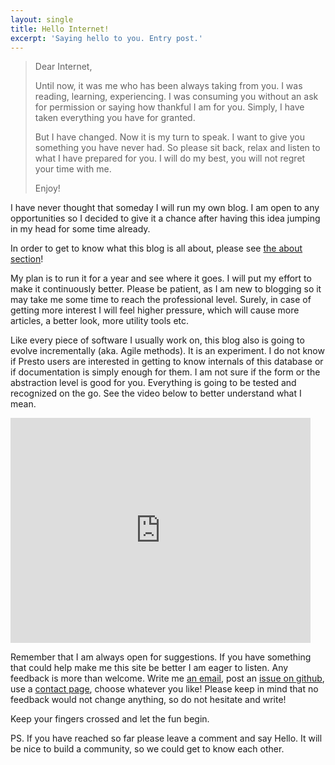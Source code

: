 ```yaml
---
layout: single 
title: Hello Internet!
excerpt: 'Saying hello to you. Entry post.'
---
```


>Dear Internet, 
>
>Until now, it was me who has been always taking from you. I was reading, learning, experiencing. I was consuming you without an ask for permission or saying how thankful I am for you. Simply, I have taken everything you have for granted.
>
>But I have changed. Now it is my turn to speak. I want to give you something you have never had. So please sit back, relax and listen to what I have prepared for you. I will do my best, you will not regret your time with me.
>
>Enjoy!

I have never thought that someday I will run my own blog. I am open to any opportunities so I decided to give it a chance after having this idea jumping in my head for some time already.

In order to get to know what this blog is all about, please see [the about section](/about.html)!

My plan is to run it for a year and see where it goes. I will put my effort to make it continuously better. Please be patient, as I am new to blogging so it may take me some time to reach the professional level. Surely, in case of getting more interest I will feel higher pressure, which will cause more articles, a better look, more utility tools etc.

Like every piece of software I usually work on, this blog also is going to evolve incrementally (aka. Agile methods). 
It is an experiment. I do not know if Presto users are interested in getting to know internals of this database or if documentation is simply enough for them. I am not sure if the form or the abstraction level is good for you. Everything is going to be tested and recognized on the go. 
See the video below to better understand what I mean.

<iframe width="480" height="360" src="http://www.youtube.com/embed/L2zqTYgcpfg" frameborder="0"> </iframe>

Remember that I am always open for suggestions. If you have something that could help make me this site be better I am eager to listen. Any feedback is more than welcome. Write me [an email](mailto:kokosing@prestodb.rocks), post an [issue on github](https://github.com/prestodb-rocks/site), use a [contact page](/contact/), choose whatever you like! Please keep in mind that no feedback would not change anything, so do not hesitate and write!

Keep your fingers crossed and let the fun begin.

PS. 
If you have reached so far please leave a comment and say Hello. It will be nice to build a community, so we could get to know each other.


